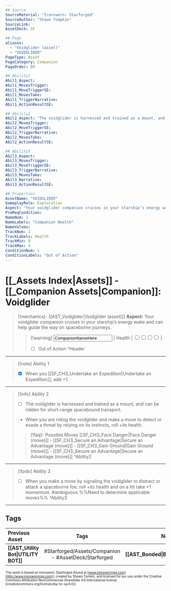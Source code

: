 ```yaml
---
## Source
SourceMaterial: "Ironsworn: Starforged"
SourceAuthor: "Shawn Tompkin"
SourceLink: 
AssetDeck: SF

## Page
aliases:
  - "Voidglider (asset)"
  - "VOIDGLIDER"
PageType: Asset
PageCategory: Companion
PageOrder: 80

## Ability1
Abil1_Aspect:
Abil1_MovesTrigger:
Abil1_MoveTriggerSE:
Abil1_MovesTake:
Abil1_TriggerNarrative:
Abil1_ActionResultSE:

## Ability2
Abil2_Aspect: "The voidglider is harnessed and trained as a mount, and can be ridden for short-range spacebound transport."
Abil2_MovesTrigger:
Abil2_MoveTriggerSE:
Abil2_TriggerNarrative:
Abil2_MovesTake:
Abil2_ActionResultSE:

## Ability3
Abil3_Aspect:
Abil3_MovesTrigger:
Abil3_MoveTriggerSE:
Abil3_TriggerNarrative:
Abil3_MovesTake:
Abil3_Narrative:
Abil3_ActionResultSE:

## Properties
AssetName: "VOIDGLIDER"
GameplayRole: Exploration
Aspect: "Your voidglider companion cruises in your starship’s energy wake and can help guide the way on spaceborne journeys. "
PreReqCondition: 
NameNum: 1
NameLabels: "Companion Health"
NameValues:
TrackNum: 1
TrackLabels: Health
TrackMin: 0
TrackMax: 4
ConditionNum: 1
ConditionLabels: "Out of Action"
---
```

# [[_Assets Index|Assets]] - [[_Companion Assets|Companion]]: Voidglider
> [!mechanics]- [[AST_Voidglider|Voidglider (asset)]]
> **Aspect:** Your voidglider companion cruises in your starship’s energy wake and can help guide the way on spaceborne journeys. 
> > [!warning] <input type=texbox value="CompanionNameHere"> | Health | <input type="checkbox" /><input type="checkbox" /><input type="checkbox" /><input type="checkbox" /> |
> > - [ ] Out of Action ^Header
___
> [!note] Ability 1
> - [x] When you [[SF_CH3_Undertake an Expedition|Undertake an Expedition]], add +1.
___
> [!info] Ability 2
> - [ ] The voidglider is harnessed and trained as a mount, and can be ridden for short-range spacebound transport. 
> - When you are riding the voidglider and make a move to detect or evade a threat by relying on its instincts, roll +its health.
> > [!faq]- Possible Moves
> > [[SF_CH3_Face Danger|Face Danger (move)]] - [[SF_CH3_Secure an Advantage|Secure an Advantage (move)]] - [[SF_CH3_Gain Ground|Gain Ground (move)]] - [[SF_CH3_Secure an Advantage|Secure an Advantage (move)]] ^Ability2
___
> [!todo] Ability 3
> - [ ] When you make a move by signaling the voidglider to distract or attack a spaceborne foe, roll +its health and on a hit take +1 momentum. #ambiguous %%Need to determine applicable moves%% ^Ability3
___

## Tags
| Previous Asset | Tags | Next Asset |
| :--- | :---: | ---: |
| **[[AST_Utility Bot\|UTILITY BOT]]** | #Starforged/Assets/Companion - #AssetDeck/Starforged | **[[AST_Bonded\|BONDED]]** |

<font size=-2>This work is based on Ironsworn: Starforged (found at [www.ironswornrpg.com](http://www.ironswornrpg.com)), created by Shawn Tomkin, and licensed for our use under the Creative Commons Attribution-NonCommercial-ShareAlike 4.0 International license  (creativecommons.org/licenses/by-nc-sa/4.0/).</font>